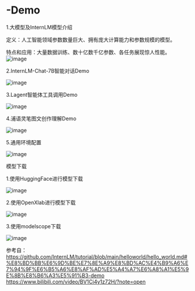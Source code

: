 # -Demo
1.大模型及InternLM模型介绍

定义：人工智能领域参数数量巨大、拥有庞大计算能力和参数规模的模型。

特点和应用：大量数据训练、数十亿数千亿参数、各任务展现惊人性能。
![image](https://github.com/hui1feng/-Demo/assets/126125104/e4d2cc09-792a-4eb0-b2ea-e9a662423ff4)


2.InternLM-Chat-7B智能对话Demo

![image](https://github.com/hui1feng/-Demo/assets/126125104/9416f4dc-7a92-4b06-91f9-a0894baebf40)


3.Lagent智能体工具调用Demo

![image](https://github.com/hui1feng/-Demo/assets/126125104/29f3c0ec-8c73-45ea-a01c-e91bb8a7f147)


4.浦语灵笔图文创作理解Demo

![image](https://github.com/hui1feng/-Demo/assets/126125104/01f2b355-6d09-4da4-b229-206b6096cb5a)


5.通用环境配置

![image](https://github.com/hui1feng/-Demo/assets/126125104/2eef6ddb-bc5c-47ab-a391-636389c47791)




模型下载

1.使用HuggingFace进行模型下载

![image](https://github.com/hui1feng/-Demo/assets/126125104/487718bd-10c9-4b92-9c75-72dc93d781b0)


2.使用OpenXlab进行模型下载

![image](https://github.com/hui1feng/-Demo/assets/126125104/41ce95a4-61ac-467e-81dd-71d1414d9398)


3.使用modelscope下载

![image](https://github.com/hui1feng/-Demo/assets/126125104/564948be-10f6-4c7e-81ff-ac448af5f102)


参考自：https://github.com/InternLM/tutorial/blob/main/helloworld/hello_world.md#%E8%BD%BB%E6%9D%BE%E7%8E%A9%E8%BD%AC%E4%B9%A6%E7%94%9F%E6%B5%A6%E8%AF%AD%E5%A4%A7%E6%A8%A1%E5%9E%8B%E8%B6%A3%E5%91%B3-demo
https://www.bilibili.com/video/BV1Ci4y1z72H/?note=open









